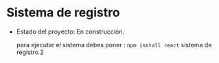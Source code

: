 <h1>Sistema de registro</h1>

- Estado del proyecto: En construcción.

  para ejecutar el sistema debes poner :
  ```npm install react```
sistema de registro 2
